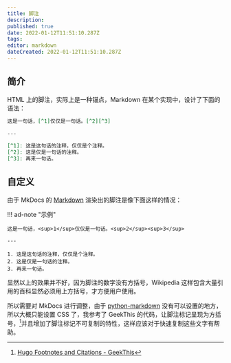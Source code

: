 ```yaml
---
title: 脚注
description:
published: true
date: 2022-01-12T11:51:10.287Z
tags:
editor: markdown
dateCreated: 2022-01-12T11:51:10.287Z
---
```


## 简介

HTML 上的脚注，实际上是一种锚点，Markdown 在某个实现中，设计了下面的语法：

```markdown
这是一句话，[^1]仅仅是一句话。[^2][^3]

---

[^1]: 这是这句话的注释，仅仅是个注释。
[^2]: 这是仅是一句话的注释。
[^3]: 再来一句话。
```

## 自定义

由于 MkDocs 的 [Markdown](/mkdocs/Markdown.md) 渲染出的脚注是像下面这样的情况：

!!! ad-note "示例"

    这是一句话，<sup>1</sup>仅仅是一句话。<sup>2</sup><sup>3</sup>

    ---

    1. 这是这句话的注释，仅仅是个注释。
    2. 这是仅是一句话的注释。
    3. 再来一句话。

显然以上的效果并不好，因为脚注的数字没有方括号，Wikipedia 这样包含大量引用的百科显然必须用上方括号，才方便用户使用。

所以需要对 MkDocs 进行调整，由于 [python-markdown](https://python-markdown.github.io/) 没有可以设置的地方，所以大概只能设置 CSS 了，我参考了 GeekThis 的代码，让脚注标记呈现为方括号，[^GeekThis]并且增加了脚注标记不可复制的特性，这样应该对于快速复制这些文字有帮助。

[^GeekThis]: [Hugo Footnotes and Citations - GeekThis](https://geekthis.net/post/hugo-footnotes-and-citations/)
